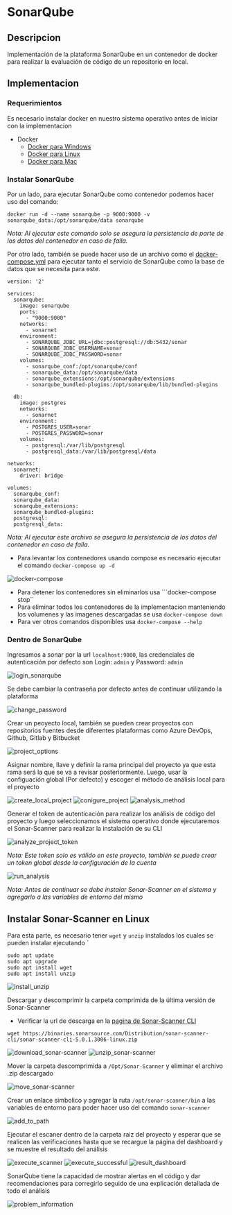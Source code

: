 # SonarQube

## Descripcion

Implementación de la plataforma SonarQube en un contenedor de docker para realizar la evaluación de código de un repositorio en local.

## Implementacion

### Requerimientos

Es necesario instalar docker en nuestro sistema operativo antes de iniciar con la implementacion

* Docker 
    * [Docker para Windows](https://docs.docker.com/desktop/install/windows-install/)
    * [Docker para Linux](https://docs.docker.com/desktop/install/linux-install/)
    * [Docker para Mac](https://docs.docker.com/desktop/install/mac-install/)

### Instalar SonarQube

Por un lado, para ejecutar SonarQube como contenedor podemos hacer uso del comando:

```
docker run -d --name sonarqube -p 9000:9000 -v sonarqube_data:/opt/sonarqube/data sonarqube
```

_Nota: Al ejecutar este comando solo se asegura la persistencia de parte de los datos del contenedor en caso de falla._

Por otro lado, también se puede hacer uso de un archivo como el [docker-compose.yml](docker-compose.yml) para ejecutar tanto el servicio de SonarQube como la base de datos que se necesita para este.

```
version: '2'

services:
  sonarqube:
    image: sonarqube
    ports:
      - "9000:9000"
    networks:
      - sonarnet
    environment:
      - SONARQUBE_JDBC_URL=jdbc:postgresql://db:5432/sonar
      - SONARQUBE_JDBC_USERNAME=sonar
      - SONARQUBE_JDBC_PASSWORD=sonar
    volumes:
      - sonarqube_conf:/opt/sonarqube/conf
      - sonarqube_data:/opt/sonarqube/data
      - sonarqube_extensions:/opt/sonarqube/extensions
      - sonarqube_bundled-plugins:/opt/sonarqube/lib/bundled-plugins

  db:
    image: postgres
    networks:
      - sonarnet
    environment:
      - POSTGRES_USER=sonar
      - POSTGRES_PASSWORD=sonar
    volumes:
      - postgresql:/var/lib/postgresql
      - postgresql_data:/var/lib/postgresql/data

networks:
  sonarnet:
    driver: bridge

volumes:
  sonarqube_conf:
  sonarqube_data:
  sonarqube_extensions:
  sonarqube_bundled-plugins:
  postgresql:
  postgresql_data:

```

_Nota: Al ejecutar este archivo se asegura la persistencia de los datos del contenedor en caso de falla._

* Para levantar los contenedores usando compose es necesario ejecutar el comando ``docker-compose up -d``

![docker-compose](images/1docker-compose.png)

* Para detener los contenedores sin eliminarlos usa ```docker-compose stop``
* Para eliminar todos los contenedores de la implementacion manteniendo los volumenes y las imagenes descargadas se usa ``docker-compose down``
* Para ver otros comandos disponibles usa ``docker-compose --help``

### Dentro de SonarQube

Ingresamos a sonar por la url `localhost:9000`, las credenciales de autenticación por defecto son Login: `admin` y Password: `admin`

![login_sonarqube](images/2login_sonarqube.png)

Se debe cambiar la contraseña por defecto antes de continuar utilizando la plataforma

![change_password](images/3change_password.png)

Crear un peoyecto local, también se pueden crear proyectos con repositorios fuentes desde diferentes plataformas como Azure DevOps, Github, Gitlab y Bitbucket

![project_options](images/4project_options.png)

Asignar nombre, llave y definir la rama principal del proyecto ya que esta rama será la que se va a revisar posteriormente. Luego, usar la configuación global (Por defecto) y escoger el método de análisis local para el proyecto

![create_local_project](images/5create_local_project.png)
![conigure_project](images/6configure_project.png)
![analysis_method](images/7analysis_method.png)

Generar el token de autenticación para realizar los análisis de código del proyecto y luego seleccionamos el sistema operativo donde ejecutaremos el Sonar-Scanner para realizar la instalación de su CLI

![analyze_project_token](images/8analyze_project_token.png)

_Nota: Este token solo es válido en este proyecto, también se puede crear un token global desde la configuración de la cuenta_

![run_analysis](images/9run_analysis.png)

_Nota: Antes de continuar se debe instalar Sonar-Scanner en el sistema y agregarlo a las variables de entorno del mismo_

## Instalar Sonar-Scanner en Linux

Para esta parte, es necesario tener `wget` y `unzip` instalados los cuales se pueden instalar ejecutando `

```
sudo apt update
sudo apt upgrade
sudo apt install wget
sudo apt install unzip
```
![install_unzip](images/10install_unzip.png)

Descargar y descomprimir la carpeta comprimida de la última versión de Sonar-Scanner

* Verificar la url de descarga en la [pagina de Sonar-Scanner CLI](https://docs.sonarsource.com/sonarqube/latest/analyzing-source-code/scanners/sonarscanner/)

`wget https://binaries.sonarsource.com/Distribution/sonar-scanner-cli/sonar-scanner-cli-5.0.1.3006-linux.zip`

![download_sonar-scanner](images/11download_sonar-scanner.png)
![unzip_sonar-scanner](images/12unzip_sonar-scanner.png)

Mover la carpeta descomprimida a `/Opt/Sonar-Scanner` y eliminar el archivo .zip descargado

![move_sonar-scanner](images/13move_sonar-scanner.png)

 Crear un enlace simbolico y agregar la ruta `/opt/sonar-scanner/bin` a las variables de entorno para poder hacer uso del comando `sonar-scanner`

 ![add_to_path](images/14add_to_path.png)

Ejecutar el escaner dentro de la carpeta raiz del proyecto y esperar que se realicen las verificaciones hasta que se recargue la página del dashboard y se muestre el resultado del análisis

![execute_scanner](images/15execute_scanner.png)
![execute_successful](images/16execute_successful.png)
![result_dashboard](images/17result_dashboard.png)

SonarQube tiene la capacidad de mostrar alertas en el código y dar recomendaciones para corregirlo seguido de una explicación detallada de todo el análisis

![problem_information](images/18problem_information.png)
